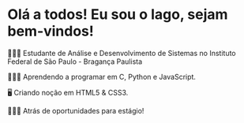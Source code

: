 <div>
  <h1>Olá a todos! Eu sou o Iago, sejam bem-vindos!</h1>
</div>
<div>
  <p>👨🏻‍🎓 Estudante de Análise e Desenvolvimento de Sistemas no Instituto Federal de São Paulo - Bragança Paulista</p>
  <p>👨🏻‍💻 Aprendendo a programar em C, Python e JavaScript.</p>
  <p>🖥 Criando noção em HTML5 & CSS3.</p>
  <p>🕵🏻‍♂️ Atrás de oportunidades para estágio!</p>
</div>
